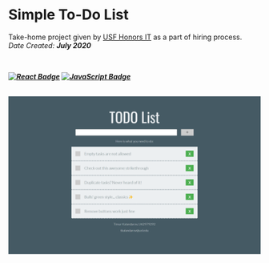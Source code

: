 # Simple To-Do List

Take-home project given by [USF Honors IT](https://github.com/USF-Honors-College) as a part of hiring process.
<br/>
<i>Date Created: <b>July 2020<b/><i/>

<br/>

[![React Badge](https://img.shields.io/badge/-React-blue?style=flat&logo=React&logoColor=white)]()
[![JavaScript Badge](https://img.shields.io/badge/-JavaScript-yellow?style=flat&logo=JavaScript&logoColor=white)]()

<br/>

<img src="media/screenshot.png">
